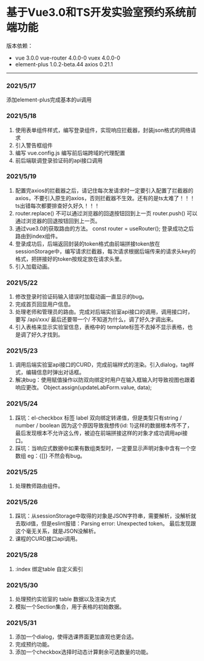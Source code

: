 # 基于Vue3.0和TS开发实验室预约系统前端功能
版本依赖：
- vue 3.0.0 vue-router 4.0.0-0 vuex 4.0.0-0
- element-plus 1.0.2-beta.44 axios 0.21.1
***
### 2021/5/17
添加element-plus完成基本的ui调用
### 2021/5/18
1. 使用表单组件样式，编写登录组件，实现响应拦截器，封装json格式的网络请求
2. 引入警告框组件
3. 编写 vue.config.js 编写前后端跨域的代理配置
4. 前后端联调登录验证码的api接口调用
### 2021/5/19
1. 配置完axios的拦截器之后，请记住每次发请求时一定要引入配置了拦截器的axios，不要引入原生的axios，否则拦截器不生效。还有的是ts太难了！！！ts出错每次都要排查好久好久！！！
2. router.replace() 不可以通过浏览器的回退按钮回到上一页 router.push() 可以通过浏览器的回退按钮回到上一页。
3. 通过vue3.0的获取路由的方法。 const router = useRouter(); 登录成功之后路由到index组件。
4. 登录成功后，后端返回封装的token格式由前端拼接token放在sessionStorage中，编写请求拦截器，每次请求根据后端传来的请求头key的格式，把拼接好的token按规定放在请求头里。
5. 引入加载动画。
### 2021/5/22
1. 修改登录时验证码输入错误时加载动画一直显示的bug。
2. 完成首页回显用户信息。
3. 处理老师和管理员的路由。完成对后端实验室api接口的调用，调用接口时，要写 /api/xxx/ 最后还要带一个/ 不知道为什么，调了好久才调出来。
4. 引入表格来显示实验室信息，表格中的 template标签不去掉不显示表格，也是调了好久才找到。
### 2021/5/23
1. 调用后端实验室api接口的CURD，完成前端样式的渲染。引入dialog，tag样式，编辑信息时弹出对话框。
2. 解决bug：使用赋值操作以防双向绑定时用户在输入框输入时导致视图也跟着响应更改。 Object.assign(updateLabForm.value, data);
### 2021/5/24
1. 踩坑：el-checkbox 标签 label 双向绑定转递值，但是类型只有string / number / boolean 因为这个原因导致我想传{id: 1}这样的数据根本传不了，最后发现根本不允许这么传，被迫在前端拼接这样的对象才成功调用api接口。
2. 踩坑：当响应式数据中如果有数组类型时，一定要显示声明对象中含有一个空数组 eg：{[]} 不然会有bug。
### 2021/5/25
1. 处理教师路由组件。
### 2021/5/26
1. 踩坑：从sessionStorage中取得的对象是JSON字符串，需要解析，没解析就去取id值，但是eslint报错：Parsing error: Unexpected token。 最后发现跟这个毫无关系，就是JSON没解析。
2. 课程的CURD接口api调用。
### 2021/5/28
1. :index 绑定table 自定义索引
### 2021/5/30
1. 处理预约实验室的 table 数据以及渲染方式
2. 模拟一个Section集合，用于表格的初始数据。
### 2021/5/31
1. 添加一个dialog，使得选课界面更加直观也更合适。
2. 完成预约功能。
3. 添加一个checkbox选择时动态计算剩余可选数量的功能。
